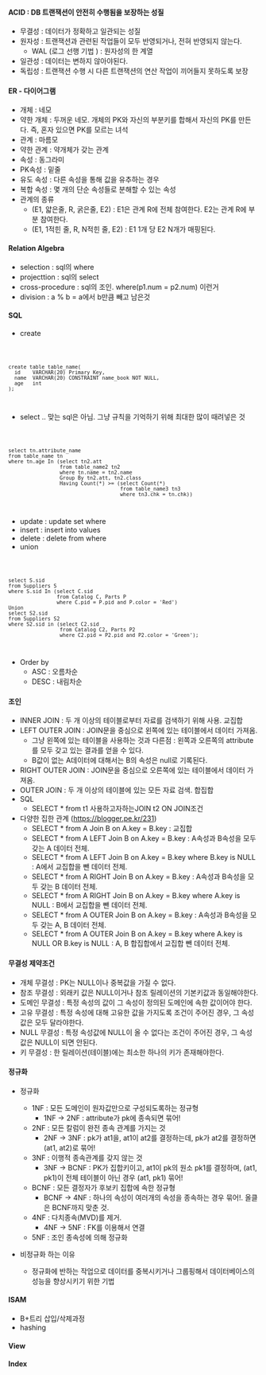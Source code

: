#### ACID : DB 트랜잭션이 안전히 수행됨을 보장하는 성질
* 무결성 : 데이터가 정확하고 일관되는 성질
* 원자성 : 트랜잭션과 관련된 작업들이 모두 반영되거나, 전혀 반영되지 않는다.
  + WAL (로그 선행 기법 ) : 원자성의 한 계열
* 일관성 : 데이터는 변하지 않아야된다.
* 독립성 : 트랜잭션 수행 시 다른 트랜잭션의 연산 작업이 끼어들지 못하도록 보장

#### ER - 다이어그램
* 개체 : 네모
* 약한 개체 : 두꺼운 네모. 개체의 PK와 자신의 부분키를 합해서 자신의 PK를 만든다. 즉, 혼자 있으면 PK를 모르는 녀석
* 관계 : 마름모
* 약한 관계 : 약개체가 갖는 관계
* 속성 : 동그라미
* PK속성 : 밑줄
* 유도 속성 : 다른 속성을 통해 값을 유추하는 경우
* 복합 속성 : 몇 개의 단순 속성들로 분해할 수 있는 속성
* 관계의 종류
  + (E1, 얇은줄, R, 굵은줄, E2) : E1은 관계 R에 전체 참여한다. E2는 관계 R에 부분 참여한다.
  + (E1, 1적힌 줄, R, N적힌 줄, E2) : E1 1개 당 E2 N개가 매핑된다.

#### Relation Algebra
* selection : sql의 where
* projecttion : sql의 select
* cross-procedure : sql의 조인. where(p1.num = p2.num) 이런거
* division : a % b =  a에서 b만큼 빼고 남은것

#### SQL
* create
<code>
  
    create table table_name(
      id    VARCHAR(20) Primary Key,
      name  VARCHAR(20) CONSTRAINT name_book NOT NULL,
      age   int
    );
    
</code>  

* select .. 맞는 sql은 아님. 그냥 규칙을 기억하기 위해 최대한 많이 때려넣은 것
<code>
  
    select tn.attribute_name
    from table_name tn
    where tn.age In (select tn2.att
                     from table_name2 tn2
                     where tn.name = tn2.name
                     Group By tn2.att, tn2.class
                     Having Count(*) >= (select Count(*)
                                         from table_name3 tn3
                                         where tn3.chk = tn.chk))
  
</code>

* update : update set where
* insert : insert into values
* delete : delete from where
* union
<code>
  
    select S.sid
    from Suppliers S
    where S.sid In (select C.sid
                    from Catalog C, Parts P
                    where C.pid = P.pid and P.color = 'Red')
    Union
    select S2.sid
    from Suppliers S2
    where S2.sid in (select C2.sid
                     from Catalog C2, Parts P2
                     where C2.pid = P2.pid and P2.color = 'Green');

</code>

* Order by
  + ASC : 오름차순
  + DESC : 내림차순

#### 조인
* INNER JOIN : 두 개 이상의 테이블로부터 자료를 검색하기 위해 사용. 교집합
* LEFT OUTER JOIN : JOIN문을 중심으로 왼쪽에 있는 테이블에서 데이터 가져옴. 
  + 그냥 왼쪽에 있는 테이블을 사용하는 것과 다른점 : 왼쪽과 오른쪽의 attribute를 모두 갖고 있는 결과를 얻을 수 있다.
  + B값이 없는 A데이터에 대해서는 B의 속성은 null로 기록된다.
* RIGHT OUTER JOIN : JOIN문을 중심으로 오른쪽에 있는 테이블에서 데이터 가져옴.
* OUTER JOIN : 두 개 이상의 테이블에 있는 모든 자료 검색. 합집합
* SQL
  + SELECT * from t1 사용하고자하는JOIN t2 ON JOIN조건
* 다양한 집한 관계 (https://blogger.pe.kr/231)
  + SELECT * from A Join B on A.key = B.key : 교집합
  + SELECT * from A LEFT Join B on A.key = B.key : A속성과 B속성을 모두 갖는 A 데이터 전체. 
  + SELECT * from A LEFT Join B on A.key = B.key where B.key is NULL : A에서 교집합을 뺀 데이터 전체.
  + SELECT * from A RIGHT Join B on A.key = B.key : A속성과 B속성을 모두 갖는 B 데이터 전체. 
  + SELECT * from A RIGHT Join B on A.key = B.key where A.key is NULL : B에서 교집합을 뺀 데이터 전체.
  + SELECT * from A OUTER Join B on A.key = B.key : A속성과 B속성을 모두 갖는 A, B 데이터 전체. 
  + SELECT * from A OUTER Join B on A.key = B.key where A.key is NULL OR B.key is NULL : A, B 합집합에서 교집합 뺀 데이터 전체.  
  
#### 무결성 제약조건
* 개체 무결성 : PK는 NULL이나 중복값을 가질 수 없다.
* 참조 무결성 : 외래키 값은 NULL이거나 참조 릴레이션의 기본키값과 동일해야한다.
* 도메인 무결성 : 특정 속성의 값이 그 속성이 정의된 도메인에 속한 값이어야 한다.
* 고유 무결성 : 특정 속성에 대해 고유한 값을 가지도록 조건이 주어진 경우, 그 속성값은 모두 달라야한다.
* NULL 무결성 : 특정 속성값에 NULL이 올 수 없다는 조건이 주어진 경우, 그 속성값은 NULL이 되면 안된다.
* 키 무결성 : 한 릴레이션(테이블)에는 최소한 하나의 키가 존재해야한다.

#### 정규화
+ 정규화
  * 1NF : 모든 도메인이 원자값만으로 구성되도록하는 정규형
    + 1NF -> 2NF : attribute가 pk에 종속되면 묶어!
  * 2NF : 모든 칼럼이 완전 종속 관계를 가지는 것
    + 2NF -> 3NF : pk가 at1을, at1이 at2를 결정하는데, pk가 at2를  결정하면 (at1, at2)로 묶어!
  * 3NF : 이행적 종속관계를 갖지 않는 것
    + 3NF -> BCNF : PK가 집합키이고, at1이 pk의 원소 pk1를 결정하며, (at1, pk1)이 전체 테이블이 아닌 경우 (at1, pk1) 묶어!
  * BCNF : 모든 결정자가 후보키 집합에 속한 정규형
    + BCNF -> 4NF : 하나의 속성이 여러개의 속성을 종속하는 경우 묶어!. 올클은 BCNF까지 맞춘 것.
  * 4NF : 다치종속(MVD)를 제거.
    + 4NF -> 5NF : FK를 이용해서 연결
  * 5NF : 조인 종속성에 의해 정규화

+ 비정규화 하는 이유
  * 정규화에 반하는 작업으로 데이터를 중복시키거나 그룹핑해서 데이터베이스의 성능을 향상시키기 위한 기법

#### ISAM
* B+트리 삽입/삭제과정
* hashing

#### View

#### Index
